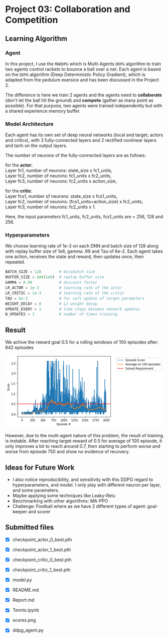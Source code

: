 # Project 03: Collaboration and Competition
## Learning Algorithm
### Agent
In this project, I use the `MADDPG` which is Multi-Agents `DDPG` algorithm to train two agents control rackets to bounce a ball over a net. Each agent is based on the `DDPG` algorithm (Deep Deterministic Policy Gradient), which is adapted from the pedulum exersice and has been discussed in the Project 2.

The difference is here we train 2 agents and the agents need to **collaborate** (don't let the ball hit the ground) and **compete** (gather as many point as possible). For that purpose, two agents were trained independently but with a shared experience memory buffer.

### Model Architecture
Each agent has its own set of deep neural networks (local and target; actors and critics), with 3 fully-connected layers and 2 rectified nonlinear layers and tanh on the output layers. 

The number of neurons of the fully-connected layers are as follows:

for the **actor**:   
Layer fc1, number of neurons: state_size x fc1_units,   
Layer fc2, number of neurons: fc1_units x fc2_units,    
Layer fc3, number of neurons: fc2_units x action_size,

for the **critic**:   
Layer fcs1, number of neurons: state_size x fcs1_units,  
Layer fc2, number of neurons: (fcs1_units+action_size) x fc2_units,   
Layer fc3, number of neurons: fc2_units x 1. 

Here, the input parameters fc1_units, fc2_units, fcs1_units are = 256, 128 and 256. 
### Hyperparameters
We choose learning rate of 1e-3 on each DNN and batch size of 128 along with replay buffer size of 1e6, gamma .99 and Tau of 6e-2. Each agent takes one action, receives the state and reward, then updates once, then repeated.
```python
BATCH_SIZE = 128        # minibatch size
BUFFER_SIZE = int(1e6)  # replay buffer size
GAMMA = 0.99            # discount factor
LR_ACTOR = 1e-3         # learning rate of the actor 
LR_CRITIC = 1e-3        # learning rate of the critic
TAU = 6e-2              # for soft update of target parameters
WEIGHT_DECAY = 0        # L2 weight decay
UPDATE_EVERY = 1        # time steps between network updates
N_UPDATES = 1           # number of times training
```
## Result
We achive the reward goal 0.5 for a rolling windows of 100 episodes after: 642 episodes

![score](score.png)

However, due to the multi-agent nature of this problem, the result of training is instable. After reaching target reward of 0.5 for average of 100 episode, it only improves a bit to reach around 0.7, then starting to perform worse and worse from episode 750 and show no evidence of recovery. 

## Ideas for Future Work
- I also notice reproducibility, and sensitivity with this DDPG regard to hyperparameters, and model. I only play with different neuron per layer, and some parameters. 
- Maybe applying some techniques like Leaky-Relu 
- Benchmarking with other algorithms: MA-PPO
- Challenge: Football where as we have 2 different types of agent: goal-keeper and scorer
## Submitted files
- [x] checkpoint_actor_0_best.pth
- [x] checkpoint_actor_1_best.pth
- [x] checkpoint_critic_0_best.pth
- [x] checkpoint_critic_1_best.pth
- [x] model.py
- [x] README.md
- [x] Report.md
- [x] Tennis.ipynb
- [x] scores.png
- [x] ddpg_agent.py

